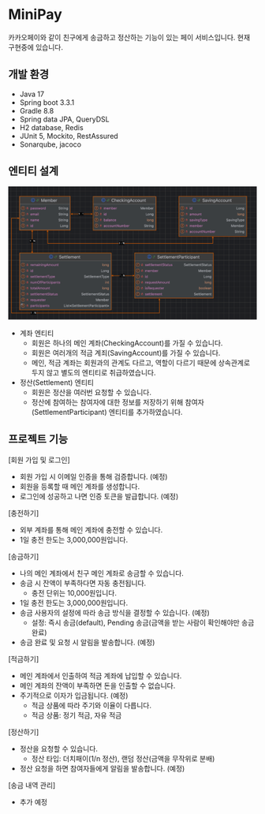 # MiniPay
카카오페이와 같이 친구에게 송금하고 정산하는 기능이 있는 페이 서비스입니다. 현재 구현중에 있습니다.

## 개발 환경
- Java 17
- Spring boot 3.3.1
- Gradle 8.8
- Spring data JPA, QueryDSL
- H2 database, Redis
- JUnit 5, Mockito, RestAssured
- Sonarqube, jacoco

## 엔티티 설계
![entity](docs/img/entity.drawio.png)
- 계좌 엔티티
  - 회원은 하나의 메인 계좌(CheckingAccount)를 가질 수 있습니다.
  - 회원은 여러개의 적금 계죄(SavingAccount)를 가질 수 있습니다.
  - 메인, 적금 계좌는 회원과의 관계도 다르고, 역할이 다르기 때문에 상속관계로 두지 않고 별도의 엔티티로 취급하였습니다.
- 정산(Settlement) 엔티티
  - 회원은 정산을 여러번 요청할 수 있습니다.
  - 정산에 참여하는 참여자에 대한 정보를 저장하기 위해 참여자(SettlementParticipant) 엔티티를 추가하였습니다.

## 프로젝트 기능
[회원 가입 및 로그인]
- 회원 가입 시 이메일 인증을 통해 검증합니다. (예정)
- 회원을 등록할 때 메인 계좌를 생성합니다.
- 로그인에 성공하고 나면 인증 토큰을 발급합니다. (예정)

[충전하기]
- 외부 계좌를 통해 메인 계좌에 충전할 수 있습니다.
- 1일 충전 한도는 3,000,000원입니다.

[송금하기]
- 나의 메인 계좌에서 친구 메인 계좌로 송금할 수 있습니다.
- 송금 시 잔액이 부족하다면 자동 충전됩니다.
  - 충전 단위는 10,000원입니다.
- 1일 충전 한도는 3,000,000원입니다.
- 송금 사용자의 설정에 따라 송금 방식을 결정할 수 있습니다. (예정)
  - 설정: 즉시 송금(default), Pending 송금(금액을 받는 사람이 확인해야만 송금 완료)
- 송금 완료 및 요청 시 알림을 발송합니다. (예정)

[적금하기]
- 메인 계좌에서 인출하여 적금 계좌에 납입할 수 있습니다.
- 메인 계좌의 잔액이 부족하면 돈을 인출할 수 없습니다.
- 주기적으로 이자가 입금됩니다. (예정)
  - 적금 상품에 따라 주기와 이율이 다릅니다.
  - 적금 상품: 정기 적금, 자유 적금

[정산하기]
- 정산을 요청할 수 있습니다.
  - 정산 타입: 더치패이(1/n 정산), 랜덤 정산(금액을 무작위로 분배)
- 정산 요청을 하면 참여자들에게 알림을 발송합니다. (예정)

[송금 내역 관리]
- 추가 예정
